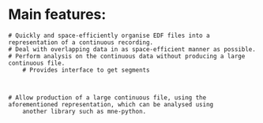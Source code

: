 

# Main features:

    # Quickly and space-efficiently organise EDF files into a representation of a continuous recording.
    # Deal with overlapping data in as space-efficient manner as possible.
    # Perform analysis on the continuous data without producing a large continuous file.
        # Provides interface to get segments



    # Allow production of a large continuous file, using the aforementioned representation, which can be analysed using
        another library such as mne-python.

